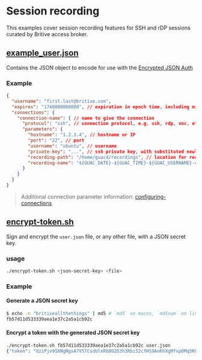 # Session recording

This examples cover session recording features for SSH and rDP sessions curated by Britive access broker.

## [example_user.json](user.json)

Contains the JSON object to encode for use with the [Encrypted JSON Auth](https://guacamole.apache.org/doc/gug/json-auth.html)

### Example

```json
{
  "username": "first.last@britive.com",
  "expires": "1740000000000", // expiration in epoch time, including milliseconds
  "connections": {
    "connection-name": { // name to give the connection
      "protocol": "ssh", // connection protocol, e.g. ssh, rdp, vnc, etc.
      "parameters": {
        "hostname": "1.2.3.4", // hostname or IP
        "port": "22", // port
        "username": "ubuntu", // username
        "private-key": "...", // ssh private key, with substituted newlines, e.g. s/\n/\\n/g
        "recording-path": "/home/guacd/recordings", // location for recordings
        "recording-name": "${GUAC_DATE}-${GUAC_TIME}-${GUAC_USERNAME}-connection-name" // name of the recording
      }
    }
  }
}
```

> Additional connection parameter information: [configuring-connections](https://guacamole.apache.org/doc/gug/configuring-guacamole.html#configuring-connections)

## [encrypt-token.sh](encrypt-token.sh)

Sign and encrypt the `user.json` file, or any other file, with a JSON secret key.

### usage

```sh
./encrypt-token.sh <json-secret-key> <file>
```

### Example

#### Generate a JSON secret key

```sh
$ echo -n "britiveallthethings" | md5 # `md5` on macos, `md5sum` on linux
fb57d11d533339aea1e37c2a5a1cb92c
```

#### Encrypt a token with the generated JSON secret key

```sh
./encrypt-token.sh fb57d11d533339aea1e37c2a5a1cb92c user.json
{"token": "dziPjv9S6NgNgsA7V5TCsdUlxRb8OZO3h3Rbi52cfHS9An6hXgMfvpOMq3RLTBUFqC87j8RkN1jJ1zkyQa%2FgmiO07x2P%2FewLiKG86a60v%2BlUCv%2Blh9wd2ENMLjTnhmLhTWkpNgKHfQHQt%2F34K19vCl1Nyl4TPAJSDG%2Ffg6lngmQ1mN%2Fc1aa6iSWe7nm0p7hbYIlZqiF8I70Z1DhdWSSM6msAtMlMQmJirwPwRlaiN4FpUVM%2FN3isxoz0NdAjtNRZTjhTKXpJaUNX17Gyek9eo%2Bm8%2BGWWwZ7dFYNYusuECyRfS2iFyBGY5QQPk1%2F2LcVmtNJm%2BODGNujayEH89%2BQ8wmys5DY%2BByc92PgswrZQp6EwTAMnObT2nPqCnrh0wIeF3307ApcdIaqazlXUgqcboMPzP7ahK8rHGuzBWaf7%2B%2FwtDdLvTsEx6oSwJ%2FPLEiuSMvYO6Z72H5%2B1MqpVQil3hzmuaivilA263uYFky0tuJpT0zWErQD3nVXJQ%2B%2FGwqeOMcFSG8QvdW45KWZzgVF58aJO33%2FEO%2F8b8SI1a5nWvaFBRHEOfv6ftjhvbgkau4R1dN%2F9xMm9pfqAQOTdSzjJKWbcV2Emo%2BwlTocjP%2By%2F84HqLQtH8A%2BmRh9AjM8UqhW6QFoi50pd%2BF8IMiMeW2JcYX9zAD85semDdCzI2LnPVKtwe1KmfbJiDI%2BZ6ap2ZKyB"}
```
